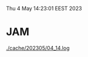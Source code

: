 Thu  4 May 14:23:01 EEST 2023
# JAM
<a href='./cache/202305/04_14.log'>./cache/202305/04_14.log</a>
